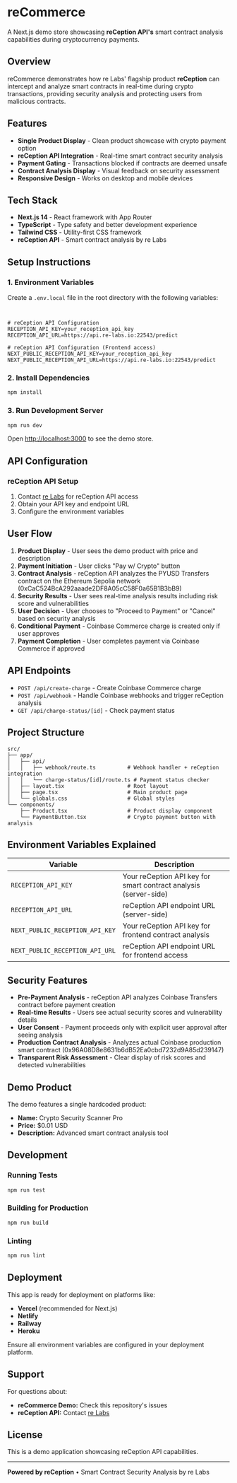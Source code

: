 # reCommerce   

A Next.js demo store showcasing **reCeption API's** smart contract analysis capabilities during cryptocurrency payments.

## Overview

reCommerce demonstrates how re Labs' flagship product **reCeption** can intercept and analyze smart contracts in real-time during crypto transactions, providing security analysis and protecting users from malicious contracts.

## Features

- **Single Product Display** - Clean product showcase with crypto payment option
- **reCeption API Integration** - Real-time smart contract security analysis
- **Payment Gating** - Transactions blocked if contracts are deemed unsafe
- **Contract Analysis Display** - Visual feedback on security assessment
- **Responsive Design** - Works on desktop and mobile devices

## Tech Stack

- **Next.js 14** - React framework with App Router
- **TypeScript** - Type safety and better development experience
- **Tailwind CSS** - Utility-first CSS framework
- **reCeption API** - Smart contract analysis by re Labs

## Setup Instructions

### 1. Environment Variables

Create a `.env.local` file in the root directory with the following variables:

```env


# reCeption API Configuration  
RECEPTION_API_KEY=your_reception_api_key
RECEPTION_API_URL=https://api.re-labs.io:22543/predict

# reCeption API Configuration (Frontend access)
NEXT_PUBLIC_RECEPTION_API_KEY=your_reception_api_key
NEXT_PUBLIC_RECEPTION_API_URL=https://api.re-labs.io:22543/predict
```

### 2. Install Dependencies

```bash
npm install
```

### 3. Run Development Server

```bash
npm run dev
```

Open [http://localhost:3000](http://localhost:3000) to see the demo store.

## API Configuration


### reCeption API Setup

1. Contact [re Labs](https://re-labs.io) for reCeption API access
2. Obtain your API key and endpoint URL
3. Configure the environment variables

## User Flow

1. **Product Display** - User sees the demo product with price and description
2. **Payment Initiation** - User clicks "Pay w/ Crypto" button
3. **Contract Analysis** - reCeption API analyzes the PYUSD Transfers contract on the Ethereum Sepolia network (0xCaC524BcA292aaade2DF8A05cC58F0a65B1B3bB9)
4. **Security Results** - User sees real-time analysis results including risk score and vulnerabilities
5. **User Decision** - User chooses to "Proceed to Payment" or "Cancel" based on security analysis
6. **Conditional Payment** - Coinbase Commerce charge is created only if user approves
7. **Payment Completion** - User completes payment via Coinbase Commerce if approved

## API Endpoints

- `POST /api/create-charge` - Create Coinbase Commerce charge
- `POST /api/webhook` - Handle Coinbase webhooks and trigger reCeption analysis
- `GET /api/charge-status/[id]` - Check payment status

## Project Structure

```
src/
├── app/
│   ├── api/
│   │   ├── webhook/route.ts          # Webhook handler + reCeption integration
│   │   └── charge-status/[id]/route.ts # Payment status checker
│   ├── layout.tsx                    # Root layout
│   ├── page.tsx                      # Main product page
│   └── globals.css                   # Global styles
└── components/
    ├── Product.tsx                   # Product display component
    └── PaymentButton.tsx             # Crypto payment button with analysis
```

## Environment Variables Explained

| Variable | Description |
|----------|-------------|
| `RECEPTION_API_KEY` | Your reCeption API key for smart contract analysis (server-side) |
| `RECEPTION_API_URL` | reCeption API endpoint URL (server-side) |
| `NEXT_PUBLIC_RECEPTION_API_KEY` | Your reCeption API key for frontend contract analysis |
| `NEXT_PUBLIC_RECEPTION_API_URL` | reCeption API endpoint URL for frontend access |

## Security Features

- **Pre-Payment Analysis** - reCeption API analyzes Coinbase Transfers contract before payment creation
- **Real-time Results** - Users see actual security scores and vulnerability details
- **User Consent** - Payment proceeds only with explicit user approval after seeing analysis
- **Production Contract Analysis** - Analyzes actual Coinbase production smart contract (0x96A08D8e8631b6dB52Ea0cbd7232d9A85d239147)
- **Transparent Risk Assessment** - Clear display of risk scores and detected vulnerabilities

## Demo Product

The demo features a single hardcoded product:
- **Name:** Crypto Security Scanner Pro
- **Price:** $0.01 USD
- **Description:** Advanced smart contract analysis tool

## Development

### Running Tests

```bash
npm run test
```

### Building for Production

```bash
npm run build
```

### Linting

```bash
npm run lint
```

## Deployment

This app is ready for deployment on platforms like:

- **Vercel** (recommended for Next.js)
- **Netlify**
- **Railway**
- **Heroku**

Ensure all environment variables are configured in your deployment platform.

## Support

For questions about:
- **reCommerce Demo:** Check this repository's issues
- **reCeption API:** Contact [re Labs](https://re-labs.io)

## License

This is a demo application showcasing reCeption API capabilities.

---

**Powered by reCeption** • Smart Contract Security Analysis by re Labs
